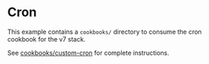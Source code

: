 # Cron

This example contains a `cookbooks/` directory to consume the cron cookbook for
the v7 stack. 

See [cookbooks/custom-cron](cookbooks/custom-cron/README.md) for complete
instructions.
